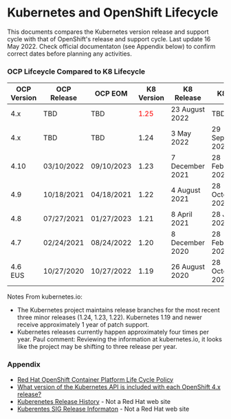 # Kubernetes and OpenShift Lifecycle

This documents compares the Kubernetes version release and support cycle with that of OpenShift's release and support cycle.  Last update 16 May 2022.  Check official documentaton (see Appendix below) to confirm correct dates before planning any activities.

### OCP Lifceycle Compared to K8 Lifecycle


OCP Version | OCP Release | OCP EOM | K8 Version | K8 Release | K8 EOL
------------|-------------|---------|------------|------------|-------
4.x | TBD | TBD |  <span style="color:red">1.25</span> | 23 August 2022 | TBD
4.x | TBD | TBD | 1.24 | 3 May 2022 |29 September 2023
4.10 | 03/10/2022 | 09/10/2023 | 1.23 | 7 December 2021 | 28 February 2023
4.9 | 10/18/2021 | 04/18/2021 | 1.22 | 4 August 2021 | 28 October 2022
4.8 | 07/27/2021 | 01/27/2023 | 1.21 | 8 April 2021 | 28 June 2022
4.7 | 02/24/2021 | 08/24/2022 | 1.20 | 8 December 2020 | 28 February 2022
4.6 EUS | 10/27/2020 | 10/27/2022 | 1.19 | 26 August 2020 | 28 October 2021

Notes From kubernetes.io:
- The Kubernetes project maintains release branches for the most recent three minor releases (1.24, 1.23, 1.22). Kubernetes 1.19 and newer receive approximately 1 year of patch support.
- Kubernetes releases currently happen approximately four times per year. Paul comment: Reviewing the information at kubernetes.io, it looks like the project may be shifting to three release per year.

### Appendix
- [Red Hat OpenShift Container Platform Life Cycle Policy](https://access.redhat.com/support/policy/updates/openshift)
- [What version of the Kubernetes API is included with each OpenShift 4.x release?](https://access.redhat.com/solutions/4870701)
- [Kuberenetes Release History](https://kubernetes.io/releases/#release-history) - Not a Red Hat web site
- [Kuberentes SIG Release Informaton](https://github.com/kubernetes/sig-release/tree/master/releases) - Not a Red Hat web site

